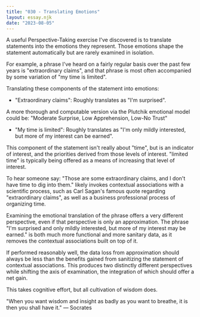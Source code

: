 ```yaml
---
title: "030 - Translating Emotions"
layout: essay.njk
date: "2023-08-05"
---
```


A useful Perspective-Taking exercise I've discovered is to translate statements into the emotions they represent. Those emotions shape the statement automatically but are rarely examined in isolation.

For example, a phrase I've heard on a fairly regular basis over the past few years is "extraordinary claims", and that phrase is most often accompanied by some variation of "my time is limited".

Translating these components of the statement into emotions:

- "Extraordinary claims": Roughly translates as "I'm surprised".
  
A more thorough and computable version via the Plutchik emotional model could be: "Moderate Surprise, Low Apprehension, Low-No Trust"

- "My time is limited": Roughly translates as "I'm only mildly interested, but more of my interest can be earned".
  
This component of the statement isn't really about "time", but is an indicator of interest, and the priorities derived from those levels of interest. "limited time" is typically being offered as a means of increasing that level of interest.

To hear someone say: "Those are some extraordinary claims, and I don't have time to dig into them." likely invokes contextual associations with a scientific process, such as Carl Sagan's famous quote regarding "extraordinary claims", as well as a business professional process of organizing time.

Examining the emotional translation of the phrase offers a very different perspective, even if that perspective is only an approximation. The phrase "I'm surprised and only mildly interested, but more of my interest may be earned." is both much more functional and more sanitary data, as it removes the contextual associations built on top of it.

If performed reasonably well, the data loss from approximation should always be less than the benefits gained from sanitizing the statement of contextual associations. This produces two distinctly different perspectives while shifting the axis of examination, the integration of which should offer a net gain.

This takes cognitive effort, but all cultivation of wisdom does.

"When you want wisdom and insight as badly as you want to breathe, it is then you shall have it." ― Socrates